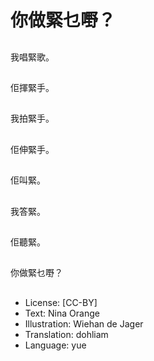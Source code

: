 # 你做緊乜嘢？

##
我唱緊歌。

##
佢揮緊手。

##
我拍緊手。

##
佢伸緊手。

##
佢叫緊。

##
我答緊。

##
佢聽緊。

##
你做緊乜嘢？

##
* License: [CC-BY]
* Text: Nina Orange
* Illustration: Wiehan de Jager
* Translation: dohliam
* Language: yue
